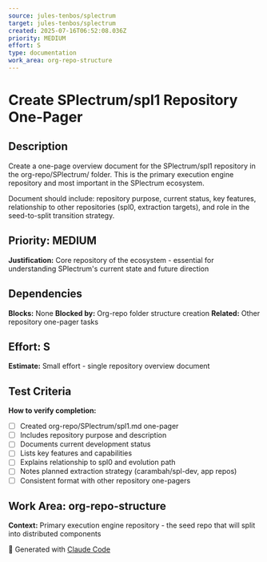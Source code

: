 ```yaml
---
source: jules-tenbos/splectrum
target: jules-tenbos/splectrum
created: 2025-07-16T06:52:08.036Z
priority: MEDIUM
effort: S
type: documentation
work_area: org-repo-structure
---
```


# Create SPlectrum/spl1 Repository One-Pager

## Description
Create a one-page overview document for the SPlectrum/spl1 repository in the org-repo/SPlectrum/ folder. This is the primary execution engine repository and most important in the SPlectrum ecosystem.

Document should include: repository purpose, current status, key features, relationship to other repositories (spl0, extraction targets), and role in the seed-to-split transition strategy.

## Priority: MEDIUM
**Justification:** Core repository of the ecosystem - essential for understanding SPlectrum's current state and future direction

## Dependencies
**Blocks:** None
**Blocked by:** Org-repo folder structure creation
**Related:** Other repository one-pager tasks

## Effort: S
**Estimate:** Small effort - single repository overview document

## Test Criteria
**How to verify completion:**
- [ ] Created org-repo/SPlectrum/spl1.md one-pager
- [ ] Includes repository purpose and description
- [ ] Documents current development status
- [ ] Lists key features and capabilities
- [ ] Explains relationship to spl0 and evolution path
- [ ] Notes planned extraction strategy (carambah/spl-dev, app repos)
- [ ] Consistent format with other repository one-pagers

## Work Area: org-repo-structure
**Context:** Primary execution engine repository - the seed repo that will split into distributed components

🤖 Generated with [Claude Code](https://claude.ai/code)
